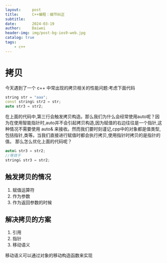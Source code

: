 ```yaml
---
layout:     post
title:      C++编程：细节纠正
subtitle:   
date:       2024-03-19
author:     Daiwei
header-img: img/post-bg-ios9-web.jpg
catalog: true
tags:
    - c++
---
```

# 拷贝

今天遇到了一个 c++ 中常出现的拷贝相关的性能问题:考虑下面代码
```cpp
string str = "aaa";
const string& str2 = str;
auto str3 = str2;
```
在上面的代码中,第三行会触发拷贝构造。那么我们为什么会经常使用auto呢？因为在使用智能指针时,auto并不会引起拷贝构造,因为赋值的右边往往是一个指针,这种情况不需要使用 auto& 来接收。然而我们要时刻谨记,cpp中的对象都是值类型,包括指针,类等。当我们直接进行赋值时都会执行拷贝,使用指针时拷贝的是指针的值。
那么怎么优化上面的代码呢？
```cpp
auto& str3 = str2;
//等效于
string& str3 = str2;
```

## 触发拷贝的情况
1. 赋值运算符
2. 作为参数
3. 作为返回参数的时候

## 解决拷贝的方案
1. 引用
2. 指针
3. 移动语义

移动语义可以通过对象的移动构造函数来实现